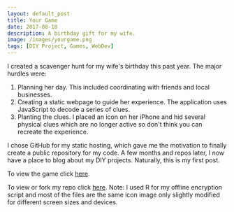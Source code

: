 ```yaml
---
layout: default_post
title: Your Game
date: 2017-08-18
description: A birthday gift for my wife.
image: /images/yourgame.png
tags: [DIY Project, Games, WebDev]
---
```


I created a scavenger hunt for my wife's birthday this past year. The major hurdles were:

1. Planning her day. This included coordinating with friends and local businesses.  
2. Creating a static webpage to guide her experience. The application uses JavaScript to decode a series of clues.   
3. Planting the clues. I placed an icon on her iPhone and hid several physical clues which are no longer active so don't think you can recreate the experience.

I chose GitHub for my static hosting, which gave me the motivation to finally create a public repository for my code. A few months and repos later, I now have a place to blog about my DIY projects. Naturally, this is my first post.    

To view the game click <a href="https://chrisdienes.github.io/YourGame/" target="_blank">here</a>.

To view or fork my repo click <a href="https://github.com/ChrisDienes/YourGame" target="_blank">here</a>. Note: I used R for my offline encryption script and most of the files are the same icon image only slightly modified for different screen sizes and devices.
